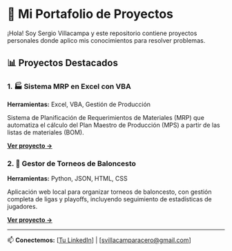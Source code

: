 # 🚀 Mi Portafolio de Proyectos

¡Hola! Soy Sergio Villacampa y este repositorio contiene proyectos personales donde aplico mis conocimientos para resolver problemas.

## 📊 Proyectos Destacados

### 1. 🏭 Sistema MRP en Excel con VBA
**Herramientas:** Excel, VBA, Gestión de Producción

Sistema de Planificación de Requerimientos de Materiales (MRP) que automatiza el cálculo del Plan Maestro de Producción (MPS) a partir de las listas de materiales (BOM).

[**Ver proyecto →**](./MRP/)

### 2. 🏀 Gestor de Torneos de Baloncesto
**Herramientas:** Python, JSON, HTML, CSS

Aplicación web local para organizar torneos de baloncesto, con gestión completa de ligas y playoffs, incluyendo seguimiento de estadísticas de jugadores.

[**Ver proyecto →**](./TorneoNBA/)

---

📫 **Conectemos:** [[Tu LinkedIn](https://www.linkedin.com/in/sergio-villacampa-324039259/)] | [svillacamparacero@gmail.com]
